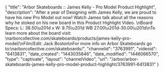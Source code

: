 {
    "title": "Arbor Skateboards :: James Kelly - Pro Model Product Highlight",
    "description": "After a year of Designing with James Kelly, we are proud to have his new Pro Model out now! Watch James talk about all the reasons why he stoked on his new board in this Product Highlight Video. \nBoard Specs: L: 38.50\u201d x W: 9.75\u201d WB 27.00\u201d-30.00\u201d\nTo learn more about the board visit: \narborcollective.com\/skateboards\/products\/james-kelly-pro-model\/\nFilm\/Edit: Jack Boston\nFor more info on Arbor Skateboards go to:\narborcollective.com\/skateboards\/",
    "channelid": "3763991",
    "videoid": "6413831",
    "date_created": "1443035846",
    "date_modified": "1446066570",
    "type": "captivate",
    "layout": "channelVideo",
    "url": "\/arbor\/arbor-skateboards-james-kelly-pro-model-product-highlight\/3763991-6413831"
}